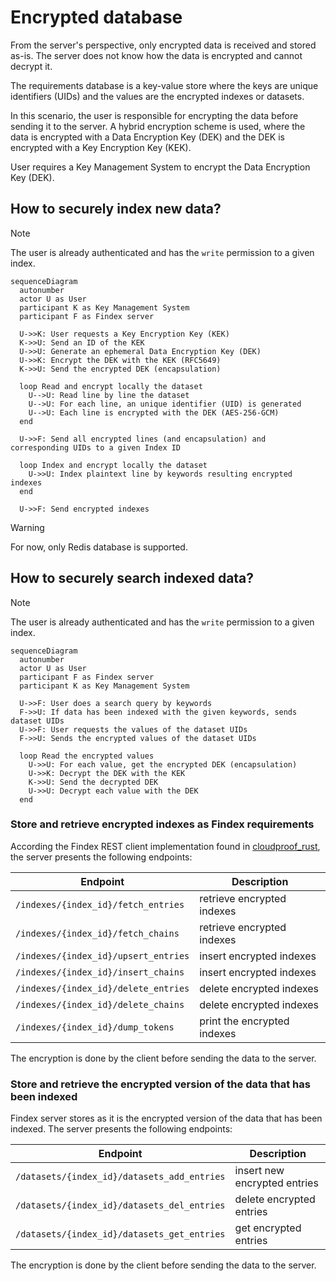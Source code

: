 # Encrypted database

From the server's perspective, only encrypted data is received and stored as-is. The server does not know how the data is encrypted and cannot decrypt it.

The requirements database is a key-value store where the keys are unique identifiers (UIDs) and the values are the encrypted indexes or datasets.

In this scenario, the user is responsible for encrypting the data before sending it to the server. A hybrid encryption scheme is used, where the data is encrypted with a Data Encryption Key (DEK) and the DEK is encrypted with a Key Encryption Key (KEK).

User requires a Key Management System to encrypt the Data Encryption Key (DEK).

## How to securely index new data?

> [!NOTE]
> The user is already authenticated and has the `write` permission to a given index.

```mermaid
sequenceDiagram
  autonumber
  actor U as User
  participant K as Key Management System
  participant F as Findex server

  U->>K: User requests a Key Encryption Key (KEK)
  K->>U: Send an ID of the KEK
  U->>U: Generate an ephemeral Data Encryption Key (DEK)
  U->>K: Encrypt the DEK with the KEK (RFC5649)
  K->>U: Send the encrypted DEK (encapsulation)

  loop Read and encrypt locally the dataset
    U-->U: Read line by line the dataset
    U-->U: For each line, an unique identifier (UID) is generated
    U-->U: Each line is encrypted with the DEK (AES-256-GCM)
  end

  U->>F: Send all encrypted lines (and encapsulation) and corresponding UIDs to a given Index ID

  loop Index and encrypt locally the dataset
    U->>U: Index plaintext line by keywords resulting encrypted indexes
  end

  U->>F: Send encrypted indexes
```

> [!WARNING]
> For now, only Redis database is supported.

## How to securely search indexed data?

> [!NOTE]
> The user is already authenticated and has the `write` permission to a given index.

```mermaid
sequenceDiagram
  autonumber
  actor U as User
  participant F as Findex server
  participant K as Key Management System

  U->>F: User does a search query by keywords
  F->>U: If data has been indexed with the given keywords, sends dataset UIDs
  U->>F: User requests the values of the dataset UIDs
  F->>U: Sends the encrypted values of the dataset UIDs

  loop Read the encrypted values
    U->>U: For each value, get the encrypted DEK (encapsulation)
    U->>K: Decrypt the DEK with the KEK
    K->>U: Send the decrypted DEK
    U->>U: Decrypt each value with the DEK
  end
```

### Store and retrieve encrypted indexes as Findex requirements

According the Findex REST client implementation found in [cloudproof_rust](https://github.com/Cosmian/cloudproof_rust), the server presents the following endpoints:

| Endpoint                             | Description                 |
| ------------------------------------ | --------------------------- |
| `/indexes/{index_id}/fetch_entries`  | retrieve encrypted indexes  |
| `/indexes/{index_id}/fetch_chains`   | retrieve encrypted indexes  |
| `/indexes/{index_id}/upsert_entries` | insert encrypted indexes    |
| `/indexes/{index_id}/insert_chains`  | insert encrypted indexes    |
| `/indexes/{index_id}/delete_entries` | delete encrypted indexes    |
| `/indexes/{index_id}/delete_chains`  | delete encrypted indexes    |
| `/indexes/{index_id}/dump_tokens`    | print the encrypted indexes |

The encryption is done by the client before sending the data to the server.

### Store and retrieve the encrypted version of the data that has been indexed

Findex server stores as it is the encrypted version of the data that has been indexed. The server presents the following endpoints:

| Endpoint                                    | Description                  |
| ------------------------------------------- | ---------------------------- |
| `/datasets/{index_id}/datasets_add_entries` | insert new encrypted entries |
| `/datasets/{index_id}/datasets_del_entries` | delete encrypted entries     |
| `/datasets/{index_id}/datasets_get_entries` | get encrypted entries        |

The encryption is done by the client before sending the data to the server.
